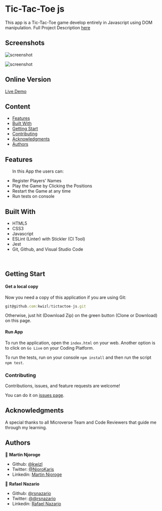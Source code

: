 # Tic-Tac-Toe js
This app is a Tic-Tac-Toe game develop entirely in Javascript using DOM manipulation. Full Project Description [here](https://www.theodinproject.com/courses/javascript/lessons/tic-tac-toe-javascript)
## Screenshots

![screenshot](https://cdn.mathpix.com/snip/images/80QjOOyLGp9ZWerRDJOOKEZeJIz9WF2p3RbyvTgqHoY.original.fullsize.png)

![screenshot](https://cdn.mathpix.com/snip/images/-75HmyDAMtdNL8qInz9zgGfo9Kv3hrz9gvwrpghD9j4.original.fullsize.png)

## Online Version
 [Live Demo ](https://rawcdn.githack.com/kwizl/tictactoe-js/e88523c51b307db05d3d539c26f5bb22e3fd4092/index.html)

## Content

* [Features](#features)
* [Built With](#built-with)
* [Getting Start](#getting-start)
* [Contributing](#contributing)
* [Acknowledgments](#acknowledgments)
* [Authors](#authors)

## Features

<ul>
  <p>In this App the users can:</p>
  <li>Register Players' Names</li>
  <li>Play the Game by Clicking the Positions</li>
  <li>Restart the Game at any time</li>
  <li>Run tests on console</li>
</ul>

## Built With

- HTML5
- CSS3
- Javascript
- ESLint (Linter) with Stickler (CI Tool)
- Jest
- Git, Github, and Visual Studio Code
<br>

## Getting Start

#### Get a local copy
Now you need a copy of this application if you are using Git:
```js
git@github.com:kwizl/tictactoe-js.git
```
Otherwise, just hit (Download Zip) on the green button (Clone or Download) on this page.

#### Run App

To run the application, open the `index.html` on your web.
Another option is to click on `Go Live` on your Coding Platform.

To run the tests, run on your console ```npm install``` and then run the script ```npm test```.

### Contributing

Contributions, issues, and feature requests are welcome!

You can do it on [issues page](issues/).

## Acknowledgments

A special thanks to all Microverse Team and Code Reviewers that guide me through my learning.

## Authors

👤 **Martin Njoroge**

- Github: [@kwizl](https://github.com/kwizl)
- Twitter: [@NjoroKaris](https://twitter.com/NjoroKaris)
- Linkedin: [Martin Njoroge](https://www.linkedin.com/in/martin-kariuki-njoroge/)

👤 **Rafael Nazario**

- Github: [@rsnazario](https://github.com/rsnazario)
- Twitter: [@@rsnazario](https://twitter.com/@rsnazario)
- Linkedin: [Rafael Nazario](https://www.linkedin.com/in/rsnazario/)

